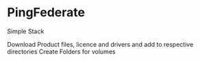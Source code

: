 # PingFederate
Simple Stack

Download Product files, licence and drivers and add to respective directories
Create Folders for volumes
